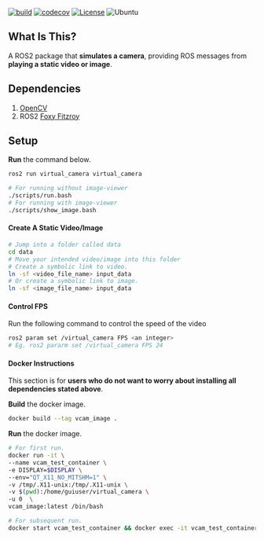 
[![build](https://github.com/cardboardcode/virtual_camera/actions/workflows/industrial_ci_action.yml/badge.svg)](https://github.com/cardboardcode/virtual_camera/actions/workflows/industrial_ci_action.yml)
[![codecov](https://codecov.io/gh/cardboardcode/virtual_camera/branch/main/graph/badge.svg?token=DITZXL86DN)](https://codecov.io/gh/cardboardcode/virtual_camera)
[![License](https://img.shields.io/badge/License-Apache%202.0-blue.svg)](https://opensource.org/licenses/Apache-2.0)
![Ubuntu](https://img.shields.io/badge/Ubuntu-E95420?style=for-the-badge&logo=ubuntu&logoColor=white)

## **What Is This**?

A ROS2 package that **simulates a camera**, providing ROS messages from **playing a static video or image**.

## **Dependencies**

1. [OpenCV](https://docs.opencv.org/master/d7/d9f/tutorial_linux_install.html)
2. ROS2 [Foxy Fitzroy](https://docs.ros.org/en/foxy/Installation.html)

## **Setup**

**Run** the command below.

```bash
ros2 run virtual_camera virtual_camera
```

```bash
# For running without image-viewer
./scripts/run.bash
# For running with image-viewer
./scripts/show_image.bash
```

#### **Create A Static Video/Image**

```bash
# Jump into a folder called data
cd data
# Move your intended video/image into this folder
# Create a symbolic link to video.
ln -sf <video_file_name> input_data
# Or create a symbolic link to image.
ln -sf <image_file_name> input_data
```

#### **Control FPS**
Run the following command to control the speed of the video

```bash
ros2 param set /virtual_camera FPS <an integer>
# Eg. ros2 pararm set /virtual_camera FPS 24

```

#### **Docker Instructions**

This section is for **users who do not want to worry about installing all dependencies stated above**.

**Build** the docker image.

```bash
docker build --tag vcam_image .
```

**Run** the docker image.

```bash
# For first run.
docker run -it \
--name vcam_test_container \
-e DISPLAY=$DISPLAY \
--env="QT_X11_NO_MITSHM=1" \
-v /tmp/.X11-unix:/tmp/.X11-unix \
-v $(pwd):/home/guiuser/virtual_camera \
-u 0  \
vcam_image:latest /bin/bash

# For subsequent run.
docker start vcam_test_container && docker exec -it vcam_test_container bash

```
